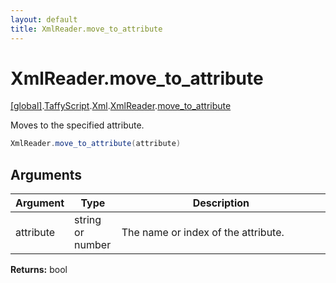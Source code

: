 ```yaml
---
layout: default
title: XmlReader.move_to_attribute
---
```


# XmlReader.move_to_attribute

[\[global\]]({{site.baseurl}}/docs/).[TaffyScript]({{site.baseurl}}/docs/TaffyScript/).[Xml]({{site.baseurl}}/docs/TaffyScript/Xml/).[XmlReader]({{site.baseurl}}/docs/TaffyScript/Xml/XmlReader/).[move_to_attribute]({{site.baseurl}}/docs/TaffyScript/Xml/XmlReader/move_to_attribute/)

Moves to the specified attribute.

```cs
XmlReader.move_to_attribute(attribute)
```

## Arguments

<table>
  <col width="15%">
  <col width="15%">
  <thead>
    <tr>
      <th>Argument</th>
      <th>Type</th>
      <th>Description</th>
    </tr>
  </thead>
  <tbody>
    <tr>
      <td>attribute</td>
      <td>string or number</td>
      <td>The name or index of the attribute.</td>
    </tr>
  </tbody>
</table>

**Returns:** bool
